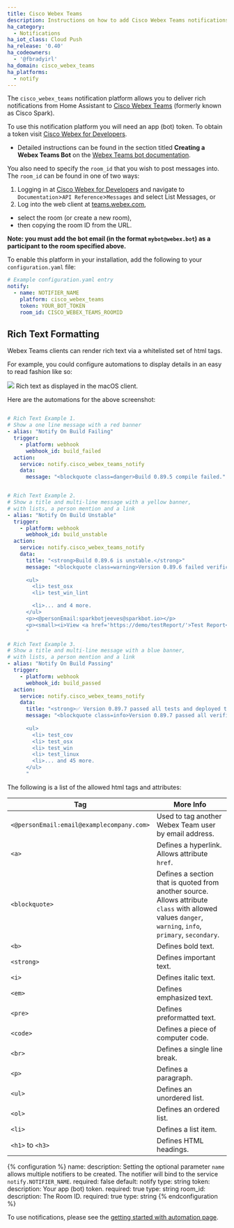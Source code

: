 ```yaml
---
title: Cisco Webex Teams
description: Instructions on how to add Cisco Webex Teams notifications to Home Assistant.
ha_category:
  - Notifications
ha_iot_class: Cloud Push
ha_release: '0.40'
ha_codeowners:
  - '@fbradyirl'
ha_domain: cisco_webex_teams
ha_platforms:
  - notify
---
```


The `cisco_webex_teams` notification platform allows you to deliver rich notifications from Home Assistant to [Cisco Webex Teams](https://www.webex.com/team-collaboration.html) (formerly known as Cisco Spark).

To use this notification platform you will need an app (bot) token. To obtain a token visit [Cisco Webex for Developers](https://developer.webex.com/).

* Detailed instructions can be found in the section titled **Creating a Webex Teams Bot** on the [Webex Teams bot documentation](https://developer.webex.com/docs/bots).

You also need to specify the `room_id` that you wish to post messages into. The `room_id` can be found in one of two ways:

1. Logging in at [Cisco Webex for Developers](https://developer.webex.com/) and navigate to `Documentation`>`API Reference`>`Messages` and select List Messages, or
2. Log into the web client at [teams.webex.com](https://teams.webex.com/),

* select the room (or create a new room),
* then copying the room ID from the URL.

**Note: you must add the bot email (in the format `mybot@webex.bot`) as a participant to the room specified above.**

To enable this platform in your installation, add the following to your `configuration.yaml` file:

```yaml
# Example configuration.yaml entry
notify:
  - name: NOTIFIER_NAME
    platform: cisco_webex_teams
    token: YOUR_BOT_TOKEN
    room_id: CISCO_WEBEX_TEAMS_ROOMID
```

## Rich Text Formatting

Webex Teams clients can render rich text via a whitelisted set of html tags.

For example, you could configure automations to display details in an easy to read fashion like so:

<p class='img'>
<img src='/images/integrations/cisco_webex_teams/rich_formatting.png' />
Rich text as displayed in the macOS client.
</p>

Here are the automations for the above screenshot:

```yaml

# Rich Text Example 1.
# Show a one line message with a red banner
- alias: "Notify On Build Failing"
  trigger:
    - platform: webhook
      webhook_id: build_failed
  action:
    service: notify.cisco_webex_teams_notify
    data:
      message: "<blockquote class=danger>Build 0.89.5 compile failed."


# Rich Text Example 2.
# Show a title and multi-line message with a yellow banner, 
# with lists, a person mention and a link
- alias: "Notify On Build Unstable"
  trigger:
    - platform: webhook
      webhook_id: build_unstable
  action:
    service: notify.cisco_webex_teams_notify
    data:
      title: "<strong>Build 0.89.6 is unstable.</strong>"
      message: "<blockquote class=warning>Version 0.89.6 failed verifications.
      
      <ul>
        <li> test_osx
        <li> test_win_lint

        <li>... and 4 more.
      </ul>
      <p><@personEmail:sparkbotjeeves@sparkbot.io></p>
      <p><small><i>View <a href='https://demo/testReport/'>Test Report</a></i></small><br></p>
      "

# Rich Text Example 3.
# Show a title and multi-line message with a blue banner, 
# with lists, a person mention and a link
- alias: "Notify On Build Passing"
  trigger:
    - platform: webhook
      webhook_id: build_passed
  action:
    service: notify.cisco_webex_teams_notify
    data:
      title: "<strong>✅ Version 0.89.7 passed all tests and deployed to production!</strong>"
      message: "<blockquote class=info>Version 0.89.7 passed all verifications.
      
      <ul>
        <li> test_cov
        <li> test_osx
        <li> test_win
        <li> test_linux
        <li>... and 45 more.
      </ul>
      "
```

The following is a list of the allowed html tags and attributes:

Tag | More Info
--- | ---
`<@personEmail:email@examplecompany.com>` | Used to tag another Webex Team user by email address.
`<a>`  | Defines a hyperlink. Allows attribute `href`.
`<blockquote>`  | Defines a section that is quoted from another source. Allows attribute `class` with allowed values `danger`, `warning`, `info`, `primary`, `secondary`.
`<b>` | Defines bold text.
`<strong>`  | Defines important text.
`<i>`  | Defines italic text.
`<em>` | Defines emphasized text.
`<pre>` | Defines preformatted text.
`<code>` | Defines a piece of computer code.
`<br>` | Defines a single line break.
`<p>` | Defines a paragraph.
`<ul>` | Defines an unordered list.
`<ol>` | Defines an ordered list.
`<li>` | Defines a list item.
`<h1>` to `<h3>` | Defines HTML headings.

{% configuration %}
name:
  description: Setting the optional parameter `name` allows multiple notifiers to be created. The notifier will bind to the service `notify.NOTIFIER_NAME`.
  required: false
  default: notify
  type: string
token:
  description: Your app (bot) token.
  required: true
  type: string
room_id:
  description: The Room ID.
  required: true
  type: string
{% endconfiguration %}

To use notifications, please see the [getting started with automation page](/getting-started/automation/).
